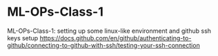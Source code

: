 # ML-OPs-Class-1
ML-OPs-Class-1: setting up some linux-like environment and github ssh keys setup https://docs.github.com/en/github/authenticating-to-github/connecting-to-github-with-ssh/testing-your-ssh-connection
